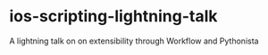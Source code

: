 # ios-scripting-lightning-talk
A lightning talk on on extensibility through Workflow and Pythonista
